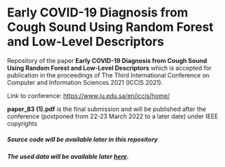 # Early COVID-19 Diagnosis from Cough Sound Using Random Forest and Low-Level Descriptors

Repository of the paper <b>Early COVID-19 Diagnosis from Cough Sound Using Random Forest and Low-Level Descriptors</b> which is accepted for publication in the proceedings of The Third International Conference on Computer and Information Sciences 2021 (ICCIS 2021).

Link to conference: https://www.ju.edu.sa/en/iccis/home/
<br>

<b>paper_83 (1).pdf</b> is the final submission and will be published after the conference (postponed from 22-23 March 2022 to a later date) under IEEE copyrights

##### Source code will be available later in this repository
##### The used data will be available later <a href="https://github.com/skanderhamdi/coughvid">here</a>.

